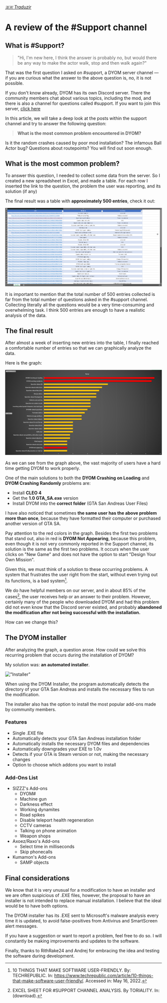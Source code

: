###### [:brazil: Traduzir](Portuguese.MD)

# A review of the #Support channel

## What is #Support?

> "Hi, I'm new here, I think the answer is probably no, but would there be any way to make the actor walk, stop and then walk again?"

That was the first question I asked on #support, a DYOM server channel &mdash; if you are curious what the answer to the above question is, no, it is not possible.

If you don't know already, DYOM has its own Discord server. There the community members chat about various topics, including the mod, and there is also a channel for questions called #support. If you want to join this server, [click here](https://discordapp.com/invite/XzqxyV7)

In this article, we will take a deep look at the posts within the support channel and try to answer the following question:

> **What is the most common problem encountered in DYOM?**

Is it the random crashes caused by poor mod installation? The infamous Ball Actor bug? Questions about routepoints? You will find out soon enough.

## What is the most common problem?

To answer this question, I needed to collect some data from the server. So I created a new spreadsheet in Excel, and made a table. For each row I inserted the link to the question, the problem the user was reporting, and its solution (if any)

The final result was a table with **approximately 500 entries**, check it out:

!["Excel"](images/Excel.png)

It is important to mention that the total number of 500 entries collected is far from the total number of questions asked in the #support channel. Collecting literally all the questions would be a very time-consuming and overwhelming task. I think 500 entries are enough to have a realistic analysis of the data.

## The final result

After almost a week of inserting new entries into the table, I finally reached a comfortable number of entries so that we can graphically analyze the data.

Here is the graph:

!["Results"](images/Results.png)

As we can see from the graph above, the vast majority of users have a hard time getting DYOM to work properly.

One of the main solutions to both the **DYOM Crashing on Loading** and **DYOM Crashing Randomly** problems are:

- Install **CLEO 4**
- Get the **1.0 GTA_SA.exe** version
- Install DYOM into the **correct folder** (GTA San Andreas User Files)

I have also noticed that sometimes **the same user has the above problem more than once**, because they have formatted their computer or purchased another version of GTA SA.

Pay attention to the red colors in the graph. Besides the first two problems that stand out, also in red is **DYOM Not Appearing**, because this problem, even though it is not very commonly reported in the Support channel, its solution is the same as the first two problems. It occurs when the user clicks on "New Game" and does not have the option to start "Design Your Own Mission".

Given this, we must think of a solution to these occurring problems. A system that frustrates the user right from the start, without even trying out its functions, is a bad system[^install].

We do have helpful members on our server, and in about 85% of the cases[^excel], the user receives help or an answer to their problem. However, certainly many of the people who downloaded DYOM and had this problem did not even know that the Discord server existed, and probably **abandoned the modification after not being successful with the installation.**

How can we change this?

## The DYOM installer

After analyzing the graph, a question arose. How could we solve this recurring problem that occurs during the installation of DYOM?

My solution was: **an automated installer**.

!["Installer"](https://i.imgur.com/iImE9EO.png)

When using the DYOM Installer, the program automatically detects the directory of your GTA San Andreas and installs the necessary files to run the modification.

The installer also has the option to install the most popular add-ons made by community members.

### Features

- Single .EXE file
- Automatically detects your GTA San Andreas installation folder
- Automatically installs the necessary DYOM files and dependencies
- Automatically downgrades your EXE to 1.0v
- Detects if your GTA is Steam version or not, making the necessary changes
- Option to choose which addons you want to install

### Add-Ons List

- SIZZZ's Add-ons
  - DYOM#
  - Machine gun
  - Darkness effect
  - Working dynamites
  - Road spikes
  - Disable teleport health regeneration
  - CCTV cameras
  - Talking on phone animation
  - Weapon shops
- Axoez/Raxo's Add-ons
  - Select time in milliseconds
  - Skip phonecalls
- Kumamon's Add-ons
  - SAMP objects

## Final considerations

We know that it is very unusual for a modification to have an installer and we are often suspicious of .EXE files, however, the proposal to have an installer is not intended to replace manual installation. I believe that the ideal would be to have both options.

The DYOM installer has its .EXE sent to Microsoft's malware analysis every time it is updated, to avoid false-positives from Antivirus and SmartScreen alert messages.

If you have a suggestion or want to report a problem, feel free to do so. I will constantly be making improvements and updates to the software.

Finally, thanks to RithRake24 and Andrej for embracing the idea and testing the software during development.

[^install]: 10 THINGS THAT MAKE SOFTWARE USER-FRIENDLY. By: TECHREPUBLIC. In: https://www.techrepublic.com/article/10-things-that-make-software-user-friendly/. Accessed in: May 16, 2022.
[^excel]: EXCEL SHEET FOR #SUPPORT CHANNEL ANALYSIS. By TORIALITY. In: (download).
